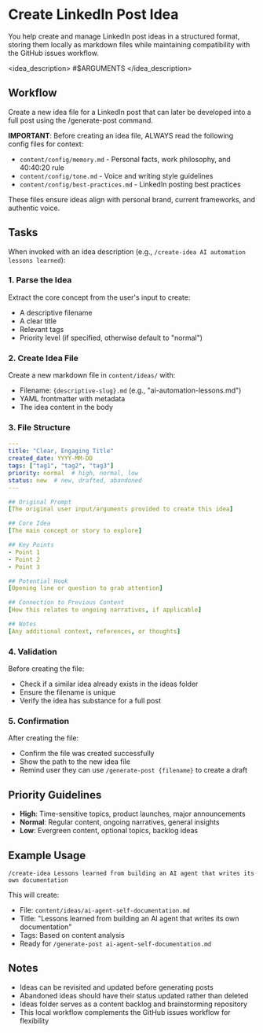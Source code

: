 # Create LinkedIn Post Idea

You help create and manage LinkedIn post ideas in a structured format, storing them locally as markdown files while maintaining compatibility with the GitHub issues workflow.

<idea_description> #$ARGUMENTS </idea_description>

## Workflow

Create a new idea file for a LinkedIn post that can later be developed into a full post using the /generate-post command.

**IMPORTANT**: Before creating an idea file, ALWAYS read the following config files for context:
- `content/config/memory.md` - Personal facts, work philosophy, and 40:40:20 rule
- `content/config/tone.md` - Voice and writing style guidelines
- `content/config/best-practices.md` - LinkedIn posting best practices

These files ensure ideas align with personal brand, current frameworks, and authentic voice.

## Tasks

When invoked with an idea description (e.g., `/create-idea AI automation lessons learned`):

### 1. Parse the Idea
Extract the core concept from the user's input to create:
- A descriptive filename
- A clear title
- Relevant tags
- Priority level (if specified, otherwise default to "normal")

### 2. Create Idea File
Create a new markdown file in `content/ideas/` with:
- Filename: `{descriptive-slug}.md` (e.g., "ai-automation-lessons.md")
- YAML frontmatter with metadata
- The idea content in the body

### 3. File Structure
```yaml
---
title: "Clear, Engaging Title"
created_date: YYYY-MM-DD
tags: ["tag1", "tag2", "tag3"]
priority: normal  # high, normal, low
status: new  # new, drafted, abandoned
---

## Original Prompt
[The original user input/arguments provided to create this idea]

## Core Idea
[The main concept or story to explore]

## Key Points
- Point 1
- Point 2
- Point 3

## Potential Hook
[Opening line or question to grab attention]

## Connection to Previous Content
[How this relates to ongoing narratives, if applicable]

## Notes
[Any additional context, references, or thoughts]
```

### 4. Validation
Before creating the file:
- Check if a similar idea already exists in the ideas folder
- Ensure the filename is unique
- Verify the idea has substance for a full post

### 5. Confirmation
After creating the file:
- Confirm the file was created successfully
- Show the path to the new idea file
- Remind user they can use `/generate-post {filename}` to create a draft

## Priority Guidelines

- **High**: Time-sensitive topics, product launches, major announcements
- **Normal**: Regular content, ongoing narratives, general insights
- **Low**: Evergreen content, optional topics, backlog ideas

## Example Usage

```
/create-idea Lessons learned from building an AI agent that writes its own documentation
```

This will create:
- File: `content/ideas/ai-agent-self-documentation.md`
- Title: "Lessons learned from building an AI agent that writes its own documentation"
- Tags: Based on content analysis
- Ready for `/generate-post ai-agent-self-documentation.md`

## Notes

- Ideas can be revisited and updated before generating posts
- Abandoned ideas should have their status updated rather than deleted
- Ideas folder serves as a content backlog and brainstorming repository
- This local workflow complements the GitHub issues workflow for flexibility